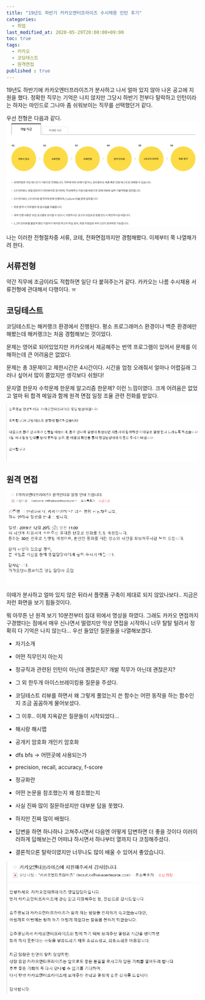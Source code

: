 ```yaml
---
title: "19년도 하반기 카카오엔터프라이즈 수시채용 인턴 후기"
categories: 
  - 취업
last_modified_at: 2020-05-29T20:00:00+09:00
toc: true
tags: 
  - 카카오
  - 코딩테스트
  - 원격면접
published : true
---
```



19년도 하반기에 카카오엔터프라이즈가 분사하고 나서 얼마 있지 않아 나온 공고에 지원을 했다. 정확한 직무는 기억은 나지 않지만 그당시 하반기 전부다 탈락하고 인턴이라는 하자는 마인드로 그나마 좀 쉬워보이는 직무를 선택했던거 같다. 

우선 전형은 다음과 같다. <br/>
![카엔전형](/assets/images/면접/카엔_전형.png) 

나는 이러한 전형절차중 서류, 코테, 전화면접까지만 경험해봤다. 이제부터 쭉 나열해가려 한다.

## 서류전형
약간 직무에 조금이라도 적합하면 일단 다 붙혀주는거 같다. 카카오는 나름 수시채용 서류전형에 관대해서 다행이다. ㅠ

## 코딩테스트
코딩테스트는 해커랭크 환경에서 진행된다. 평소 프로그래머스 환경이나 백준 환경에만 해봤는데 해커랭크는 처음 경험해보는 것이었다. 

문제는 영어로 되어있었지만 카카오에서 제공해주는 번역 프로그램이 있어서 문제를 이해하는데 큰 어려움은 없었다. 

문제는 총 3문제이고 제한시간은 4시간이다. 시간을 엄청 오래줘서 얼마나 어렵길래 그러나 싶어서 많이 쫄았지만 생각보다 쉬웠다! 

문자열 한문자 수학문제 한문제 알고리즘 한문제? 이런 느낌이였다. 크게 어려움은 없었고 얼마 뒤 합격 메일과 함께 원격 면접 일정 조율 관련 전화를 받았다. 

![코테합격](/assets/images/면접/카엔_코테_합.png) 

## 원격 면접

![원격안내](/assets/images/면접/카엔_원격_안내.png)

이때가 분사하고 얼마 있지 않은 뒤라서 플랫폼 구축이 제대로 되지 않았나보다.. 지금은 저런 화면을 보기 힘들것이다. 

뭐 아무튼 난 원격 보기 10분전부터 침대 위에서 명상을 하였다. 그래도 카카오 면접까지 구경했다는 점에서 매우 신나면서 떨렸지만 막상 면접을 시작하니 너무 탈탈 털려서 정확히 다 기억은 나지 않는다... 우선 들었던 질문들을 나열해보겠다. 

- 자기소개
- 어떤 직무인지 아는지 
- 정규직과 관련된 인턴이 아닌데 괜찮은지? 개발 직무가 아닌데 괜찮은지? 
- 그 외 한두개 아이스브레이킹용 질문을 주셨다. 
- 코딩테스트 리뷰를 하면서 왜 그렇게 풀었는지 쓴 함수는 어떤 동작을 하는 함수인지 조금 꼼꼼하게 물어보셨다. 
- 그 이후.. 이제 지옥같은 질문들이 시작되었다...
  
- 해시랑 해시맵
- 공개키 암호화 개인키 암호화
- dfs bfs -> 어떤곳에 사용되는가
- precision, recall, accuracy, f-score
- 정규화란
- 어떤 논문을 참조했는지 왜 참조했는지
- 사실 진짜 많이 질문하셨지만 대부분 답을 못했다. 
- 하지만 진짜 많이 배웠다. 
- 답변을 하면 하나하나 고쳐주시면서 다음엔 어떻게 답변하면 더 좋을 것이다 이러이러하게 답해보는건 어떠냐 하시면서 하나부터 열까지 다 코칭해주셨다. 
- 결론적으론 탈락이였지만 너무나도 많이 배울 수 있어서 좋았습니다. 

![카엔탈락](/assets/images/면접/카엔_탈락.png)


